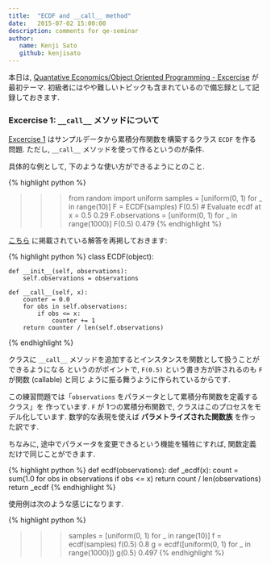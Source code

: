 ```yaml
---
title:  "ECDF and __call__ method"
date:   2015-07-02 15:00:00
description: comments for qe-seminar
author:
   name: Kenji Sato
   github: kenjisato
---
```


本日は, [Quantative Economics/Object Oriented Programming - Excercise][qeex]
が最初テーマ. 初級者にはやや難しいトピックも含まれているので備忘録として記録しておきます.

### Excercise 1: `__call__` メソッドについて

[Excercise 1][qeex1] はサンプルデータから累積分布関数を構築するクラス `ECDF` を作る問題.
ただし, `__call__` メソッドを使って作るというのが条件.

具体的な例として, 下のような使い方ができるようにとのこと.

{% highlight python %}
>>> from random import uniform
>>> samples = [uniform(0, 1) for _ in range(10)]
>>> F = ECDF(samples)
>>> F(0.5)  # Evaluate ecdf at x = 0.5
0.29
>>> F.observations = [uniform(0, 1) for _ in range(1000)]
>>> F(0.5)
0.479
{% endhighlight %}

[こちら][qesol1] に掲載されている解答を再掲しておきます:

{% highlight python %}
class ECDF(object):

    def __init__(self, observations):
        self.observations = observations

    def __call__(self, x):
        counter = 0.0
        for obs in self.observations:
            if obs <= x:
                counter += 1
        return counter / len(self.observations)
{% endhighlight %}

クラスに `__call__` メソッドを追加するとインスタンスを関数として扱うことができるようになる
というのがポイントで, `F(0.5)` という書き方が許されるのも `F` が関数 (callable) と同じ
ように振る舞うように作られているからです.

この練習問題では「`observations` をパラメータとして累積分布関数を定義するクラス」を
作っています. `F` が 1つの累積分布関数で, クラスはこのプロセスをモデル化しています.
数学的な表現を使えば **パラメトライズされた関数族** を作った訳です.

ちなみに, 途中でパラメータを変更できるという機能を犠牲にすれば, 関数定義だけで同じことができます.

{% highlight python %}
def ecdf(observations):
    def _ecdf(x):
        count = sum(1.0 for obs in observations if obs <= x)
        return count / len(observations)
    return _ecdf
{% endhighlight %}

使用例は次のような感じになります.

{% highlight python %}
>>> samples = [uniform(0, 1) for _ in range(10)]
>>> f = ecdf(samples)
>>> f(0.5)
0.8
>>> g = ecdf([uniform(0, 1) for _ in range(1000)])
>>> g(0.5)
0.497
{% endhighlight %}

[qeex]:  http://quant-econ.net/py/python_oop.html#exercises
[qeex1]: http://quant-econ.net/py/python_oop.html#exercise-1
[qesol1]: http://nbviewer.ipython.org/github/QuantEcon/QuantEcon.py/blob/master/solutions/oop_solutions.ipynb#Exercise-1

